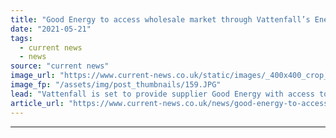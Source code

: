 ```yaml
---
title: "Good Energy to access wholesale market through Vattenfall’s Energy Trader platform"
date: "2021-05-21"
tags: 
  - current news
  - news
source: "current news"
image_url: "https://www.current-news.co.uk/static/images/_400x400_crop_center-center/Crossroad-Solar-Farm-Opening-Day-Credit-Good-Energy.JPG"
image_fp: "/assets/img/post_thumbnails/159.JPG"
lead: "​Vattenfall is set to provide supplier Good Energy with access to the long and short-term wholesale electricity market through its Energy Trader platform."
article_url: "https://www.current-news.co.uk/news/good-energy-to-access-wholesale-market-through-vattenfalls-energy-trader-platform?utm_source=rss-feeds&utm_medium=rss&utm_campaign=rss"
---
```


---

